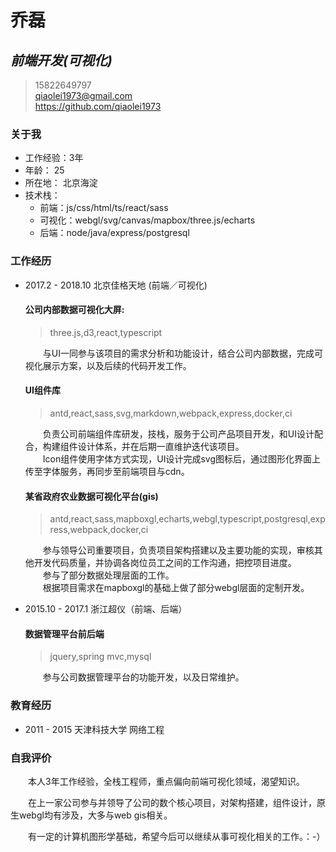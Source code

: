 # 乔磊
##  ***前端开发(可视化)***
> <i class="fa fa-phone"></i> 15822649797 </br>
> <i class="fa fa-envelope"></i> qiaolei1973@gmail.com </br>
> <i class="fa fa-github"></i> https://github.com/qiaolei1973 </br>

### 关于我
* 工作经验：3年
* 年龄： 25
* 所在地： 北京海淀
* 技术栈：
    * 前端：js/css/html/ts/react/sass
    * 可视化：webgl/svg/canvas/mapbox/three.js/echarts
    * 后端：node/java/express/postgresql

### 工作经历

* 2017.2 - 2018.10 北京佳格天地 (前端／可视化)

    #### 公司内部数据可视化大屏:
    > three.js,d3,react,typescript

    &emsp;&emsp;与UI一同参与该项目的需求分析和功能设计，结合公司内部数据，完成可视化展示方案，以及后续的代码开发工作。

    #### UI组件库
    
    > antd,react,sass,svg,markdown,webpack,express,docker,ci
    
    &emsp;&emsp;负责公司前端组件库研发，技栈，服务于公司产品项目开发，和UI设计配合，构建组件设计体系，并在后期一直维护迭代该项目。</br>
    &emsp;&emsp;Icon组件使用字体方式实现，UI设计完成svg图标后，通过图形化界面上传至字体服务，再同步至前端项目与cdn。

    #### 某省政府农业数据可视化平台(gis)
    > antd,react,sass,mapboxgl,echarts,webgl,typescript,postgresql,express,webpack,docker,ci
    
    &emsp;&emsp;参与领导公司重要项目，负责项目架构搭建以及主要功能的实现，审核其他开发代码质量，并协调各岗位员工之间的工作沟通，把控项目进度。</br>
    &emsp;&emsp;参与了部分数据处理层面的工作。</br>
    &emsp;&emsp;根据项目需求在mapboxgl的基础上做了部分webgl层面的定制开发。</br>

* 2015.10 - 2017.1 浙江超仪（前端、后端）
    #### 数据管理平台前后端
    > jquery,spring mvc,mysql

    &emsp;&emsp;参与公司数据管理平台的功能开发，以及日常维护。

### 教育经历
* 2011 - 2015 天津科技大学 网络工程

### 自我评价
 
&emsp;&emsp;本人3年工作经验，全栈工程师，重点偏向前端可视化领域，渴望知识。

&emsp;&emsp;在上一家公司参与并领导了公司的数个核心项目，对架构搭建，组件设计，原生webgl均有涉及，大多与web gis相关。

&emsp;&emsp;有一定的计算机图形学基础，希望今后可以继续从事可视化相关的工作。：-）

<link rel="stylesheet" href="https://cdn.staticfile.org/font-awesome/4.7.0/css/font-awesome.css">
